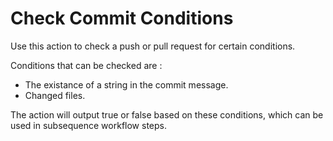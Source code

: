 # Check Commit Conditions

Use this action to check a push or pull request for certain conditions.

Conditions that can be checked are :
- The existance of a string in the commit message.
- Changed files.

The action will output true or false based on these conditions, which can be used in subsequence workflow steps.

